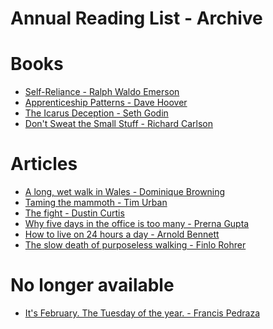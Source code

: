 Annual Reading List - Archive
=============================

Books
=====
* [Self-Reliance - Ralph Waldo Emerson](http://www.emersoncentral.com/selfreliance.htm)
* [Apprenticeship Patterns - Dave Hoover](http://chimera.labs.oreilly.com/books/1234000001813/index.html)
* [The Icarus Deception - Seth Godin](http://www.sethgodin.com/sg/books.asp)
* [Don't Sweat the Small Stuff - Richard Carlson](http://dontsweat.com)

Articles
========
* [A long, wet walk in Wales - Dominique Browning](http://www.nytimes.com/2013/05/26/travel/slow-travel-walking-in-wales.html)
* [Taming the mammoth - Tim Urban](http://waitbutwhy.com/2014/06/taming-mammoth-let-peoples-opinions-run-life.html)
* [The fight - Dustin Curtis](http://dcurt.is/the-fight)
* [Why five days in the office is too many - Prerna Gupta](http://www.nytimes.com/2013/03/03/jobs/in-defense-of-working-mostly-from-home.html)
* [How to live on 24 hours a day - Arnold Bennett](http://www.artofmanliness.com/2014/01/02/how-to-live-on-24-hours-a-day/)
* [The slow death of purposeless walking - Finlo Rohrer](http://www.bbc.com/news/magazine-27186709)

No longer available
===================
* [It's February. The Tuesday of the year. - Francis Pedraza](https://medium.com/@francispedraza/its-february-the-tuesday-of-the-year-710642eac8a2)
